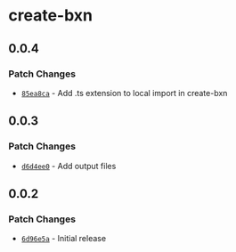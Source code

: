 # create-bxn

## 0.0.4

### Patch Changes

- [`85ea8ca`](https://github.com/buildxn/bxn/commit/85ea8caf77382c92228d91950d9410439345fbb0) - Add .ts extension to local import in create-bxn

## 0.0.3

### Patch Changes

- [`d6d4ee0`](https://github.com/buildxn/bxn/commit/d6d4ee0a6102136b44ab28e4c0156100c5c449fa) - Add output files

## 0.0.2

### Patch Changes

- [`6d96e5a`](https://github.com/buildxn/bxn/commit/6d96e5aa9c4e9154b7ac0826394604a7cf730848) - Initial release
